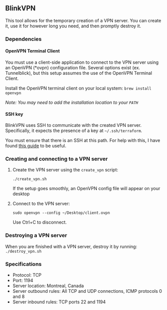 ## BlinkVPN
This tool allows for the temporary creation of a VPN server. You can create it,
use it for however long you need, and then promptly destroy it.

### Dependencies
#### OpenVPN Terminal Client
You must use a client-side application to connect to the VPN server using an
OpenVPN (*ovpn) configuration file. Several options exist (ex. Tunnelblick),
but this setup assumes the use of the OpenVPN Terminal Client.

Install the OpenVPN terminal client on your local system: `brew install openvpn`

*Note: You may need to add the installation location to your `PATH`*

#### SSH key 
BlinkVPN uses SSH to communicate with the created VPN server. Specifically,
it expects the presence of a key at `~/.ssh/terraform`.

You must ensure that there is an SSH at this path. For help with this, I
have found [this guide](https://help.github.com/articles/generating-a-new-ssh-key-and-adding-it-to-the-ssh-agent/)
to be useful.

### Creating and connecting to a VPN server
    
1. Create the VPN server using the `create_vpn` script: 
    
   `./create_vpn.sh`
   
   If the setup goes smoothly, an OpenVPN config file will appear on your desktop 

1. Connect to the VPN server: 
    
   `sudo openvpn --config ~/Desktop/client.ovpn`
   
   Use Ctrl+C to disconnect.
   
### Destroying a VPN server
When you are finished with a VPN server, destroy it by running:
`./destroy_vpn.sh`
 
### Specifications
* Protocol: TCP
* Port: 1194
* Server location: Montreal, Canada
* Server outbound rules: All TCP and UDP connections, ICMP protocols 0 and 8
* Server inbound rules: TCP ports 22 and 1194